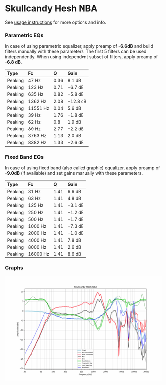 # Skullcandy Hesh NBA
See [usage instructions](https://github.com/jaakkopasanen/AutoEq#usage) for more options and info.

### Parametric EQs
In case of using parametric equalizer, apply preamp of **-6.6dB** and build filters manually
with these parameters. The first 5 filters can be used independently.
When using independent subset of filters, apply preamp of **-6.8 dB**.

| Type    | Fc       |    Q | Gain     |
|:--------|:---------|:-----|:---------|
| Peaking | 47 Hz    | 0.36 | 8.1 dB   |
| Peaking | 123 Hz   | 0.71 | -6.7 dB  |
| Peaking | 635 Hz   | 0.82 | -5.8 dB  |
| Peaking | 1362 Hz  | 2.08 | -12.8 dB |
| Peaking | 11551 Hz | 0.04 | 5.6 dB   |
| Peaking | 39 Hz    | 1.76 | -1.8 dB  |
| Peaking | 62 Hz    | 0.8  | 1.9 dB   |
| Peaking | 89 Hz    | 2.77 | -2.2 dB  |
| Peaking | 3763 Hz  | 1.13 | 2.0 dB   |
| Peaking | 8382 Hz  | 1.33 | -2.6 dB  |

### Fixed Band EQs
In case of using fixed band (also called graphic) equalizer, apply preamp of **-9.0dB**
(if available) and set gains manually with these parameters.

| Type    | Fc       |    Q | Gain    |
|:--------|:---------|:-----|:--------|
| Peaking | 31 Hz    | 1.41 | 6.6 dB  |
| Peaking | 63 Hz    | 1.41 | 4.8 dB  |
| Peaking | 125 Hz   | 1.41 | -3.1 dB |
| Peaking | 250 Hz   | 1.41 | -1.2 dB |
| Peaking | 500 Hz   | 1.41 | -1.7 dB |
| Peaking | 1000 Hz  | 1.41 | -7.3 dB |
| Peaking | 2000 Hz  | 1.41 | -1.0 dB |
| Peaking | 4000 Hz  | 1.41 | 7.8 dB  |
| Peaking | 8000 Hz  | 1.41 | 2.6 dB  |
| Peaking | 16000 Hz | 1.41 | 8.6 dB  |

### Graphs
![](./Skullcandy%20Hesh%20NBA.png)